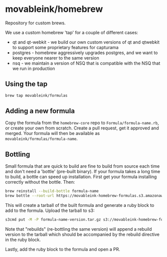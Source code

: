 # movableink/homebrew

Repository for custom brews.

We use a custom homebrew 'tap' for a couple of different cases:

* qt and qt-webkit - we build our own custom versions of qt and qtwebkit to support some proprietary features for capturama
* postgres - homebrew aggressively upgrades postgres, and we want to keep everyone nearer to the same version
* nsq - we maintain a version of NSQ that is compatible with the NSQ that we run in production

## Using the tap

```bash
brew tap movableink/formulas
```

## Adding a new formula

Copy the formula from the `homebrew-core` repo to `Formula/formula-name.rb`, or create your own from scratch. Create a pull request, get it approved and merged. Your formula will then be available as `movableink/formulas/formula-name`.

## Bottling

Small formula that are quick to build are fine to build from source each time and don't need a 'bottle' (pre-built binary). If your formula takes a long time to build, a bottle can speed up installation. First get your formula installing correctly without the bottle. Then:

```bash
brew reinstall --build-bottle formula-name
brew bottle --root-url https://movableink-homebrew-formulas.s3.amazonaws.com formula-name
```

This will create a tarball of the built formula and generate a ruby block to add to the formula. Upload the tarball to s3:

```bash
s3cmd put -M -P formula-name-version.tar.gz s3://movableink-homebrew-formulas/
```

Note that "rebuilds" (re-bottling the same version) will append a rebuild version to the tarball which should be accompanied by the rebuild directive in the ruby block.

Lastly, add the ruby block to the formula and open a PR.
